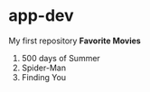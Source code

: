 # app-dev
My first repository
**Favorite Movies**
1. 500 days of Summer
2. Spider-Man
3. Finding You
